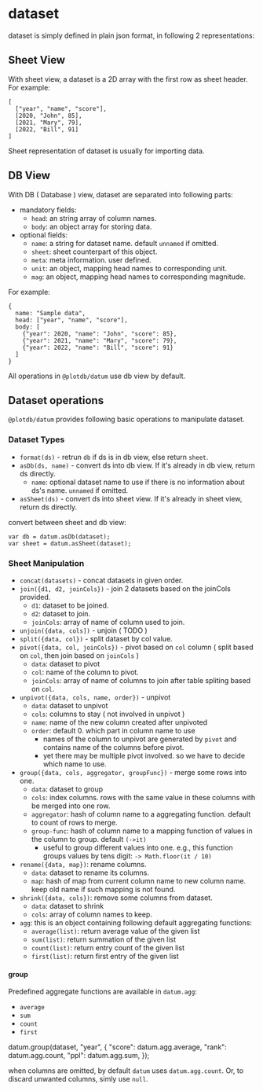 # dataset
 
dataset is simply defined in plain json format, in following 2 representations:

## Sheet View

With sheet view, a dataset is a 2D array with the first row as sheet header. For example:

    [
      ["year", "name", "score"],
      [2020, "John", 85],
      [2021, "Mary", 79],
      [2022, "Bill", 91]
    ]

Sheet representation of dataset is usually for importing data.


## DB View

With DB ( Database ) view, dataset are separated into following parts:

 - mandatory fields:
   - `head`: an string array of column names.
   - `body`: an object array for storing data.
 - optional fields:
   - `name`: a string for dataset name. default `unnamed` if omitted.
   - `sheet`: sheet counterpart of this object.
   - `meta`: meta information. user defined.
   - `unit`: an object, mapping head names to corresponding unit.
   - `mag`: an object, mapping head names to corresponding magnitude.


For example:

    {
      name: "Sample data",
      head: ["year", "name", "score"],
      body: [
        {"year": 2020, "name": "John", "score": 85},
        {"year": 2021, "name": "Mary", "score": 79},
        {"year": 2022, "name": "Bill", "score": 91}
      ]
    }

All operations in `@plotdb/datum` use db view by default.


## Dataset operations

`@plotdb/datum` provides following basic operations to manipulate dataset.


### Dataset Types

 - `format(ds)` - retrun `db` if ds is in db view, else return `sheet`.
 - `asDb(ds, name)` - convert ds into db view. If it's already in db view, return ds directly.
   - `name`: optional dataset name to use if there is no information about ds's name. `unnamed` if omitted.
 - `asSheet(ds)` - convert ds into sheet view. If it's already in sheet view, return ds directly.

convert between sheet and db view:

    var db = datum.asDb(dataset);
    var sheet = datum.asSheet(dataset);


### Sheet Manipulation

 - `concat(datasets)` - concat datasets in given order.
 - `join({d1, d2, joinCols})` - join 2 datasets based on the joinCols provided.
   - `d1`: dataset to be joined.
   - `d2`: dataset to join.
   - `joinCols`: array of name of column used to join.
 - `unjoin({data, cols])` - unjoin ( TODO )
 - `split({data, col})` - split dataset by col value.
 - `pivot({data, col, joinCols})` - pivot based on `col` column ( split based on `col`, then join based on `joinCols` )
    - `data`: dataset to pivot
    - `col`: name of the column to pivot. 
    - `joinCols`: array of name of columns to join after table spliting based on `col`.
 - `unpivot({data, cols, name, order})` - unpivot
   - `data`: dataset to unpivot
   - `cols`: columns to stay ( not involved in unpivot )
   - `name`: name of the new column created after unpivoted
   - `order`: default 0. which part in column name to use 
     - names of the column to unpivot are generated by `pivot` and contains name of the columns before pivot.
     - yet there may be multiple pivot involved. so we have to decide which name to use.
 - `group({data, cols, aggregator, groupFunc})` - merge some rows into one.
   - `data`: dataset to group
   - `cols`: index columns. rows with the same value in these columns with be merged into one row.
   - `aggregator`: hash of column name to a aggregating function. default to count of rows to merge.
   - `group-func`: hash of column name to a mapping function of values in the column to group. default `(->it)`
     - useful to group different values into one. e.g., this function groups values by tens digit:
       `-> Math.floor(it / 10)`
 - `rename({data, map})`: rename columns.
   - `data`: dataset to rename its columns.
   - `map`: hash of map from current column name to new column name. keep old name if such mapping is not found.
 - `shrink({data, cols})`: remove some columns from dataset.
   - `data`: dataset to shrink
   - `cols`: array of column names to keep.
 - `agg`: this is an object containing following default aggregating functions:
   - `average(list)`: return average value of the given list
   - `sum(list)`: return summation of the given list
   - `count(list)`: return entry count of the given list
   - `first(list)`: return first entry of the given list


#### group

Predefined aggregate functions are available in `datum.agg`:

 - `average`
 - `sum`
 - `count`
 - `first`

datum.group(dataset, "year", {
  "score": datum.agg.average,
  "rank": datum.agg.count,
  "ppl": datum.agg.sum,
});

when columns are omitted, by default `datum` uses `datum.agg.count`. Or, to discard unwanted columns, simly use `null`.

